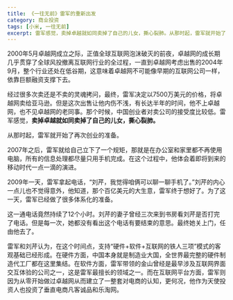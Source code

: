 ```yaml
---
title: 《一往无前》雷军的重新出发
category: 商业投资
tags: [小米, 一往无前]
excerpt: 雷军感觉，卖掉卓越就如同卖掉了自己的儿女，撕心裂肺。从那时起，雷军就开始了再次创业的准备。
---
```

2000年5月卓越网成立之际，正值全球互联网泡沫破灭的前夜，卓越网的成长期几乎贯穿了全球风投撤离互联网行业的全过程，一直到卓越网考虑出售的2004年9月，整个行业还处在低谷期，这意味着卓越网不可能像早期的互联网公司一样，依靠巨额融资支撑下去。

经过很多次卖还是不卖的灵魂拷问，最终，雷军决定以7500万美元的价格，将卓越网卖给亚马逊。但是这次出售让他内伤不浅，有长达半年的时间，他不上卓越网，也不见卓越网的老同事。那个时候，中国创业者对卖公司的接受度比较低。雷军感觉，**卖掉卓越就如同卖掉了自己的儿女，撕心裂肺。**

从那时起，雷军就开始了再次创业的准备。

2007年之后，雷军就给自己立下了一个规矩，那就是在办公室和家里都不再使用电脑，所有的信息处理都尽量只用手机完成。在这个过程中，他体会着即将到来的移动时代一点一滴的演进。

2009年一天，雷军拿起电话，“刘芹，我觉得咱俩可以聊一聊手机了。”刘芹的内心一点儿也不觉得意外，他知道，那个百亿美元的大生意，雷军终于想好了。为了这一天，雷军已经做了很多体系化的准备。

这一通电话竟然持续了12个小时。刘芹的妻子曾经三次来到书房看刘芹是否打完了电话。但是每一次，她都没有看出这个电话有要结束的意思。最终她关上门，任由他去了。

雷军和刘芹认为，在这个时间点，支持“硬件+软件+互联网的铁人三项”模式的客观基础已经形成。在硬件方面，中国本身就是制造业大国，全世界最完整的硬件制造代工厂都在这里集结。在软件方面，雷军带领的金山曾经是最早涉及互联网界面交互体验的公司之一，这是雷军最擅长的领域之一。而在互联网平台方面，雷军则因为从零开始做过卓越网从而建立了一整套对电商的认知，更何况，他作为天使投资人也投资了垂直电商凡客诚品和乐淘网。